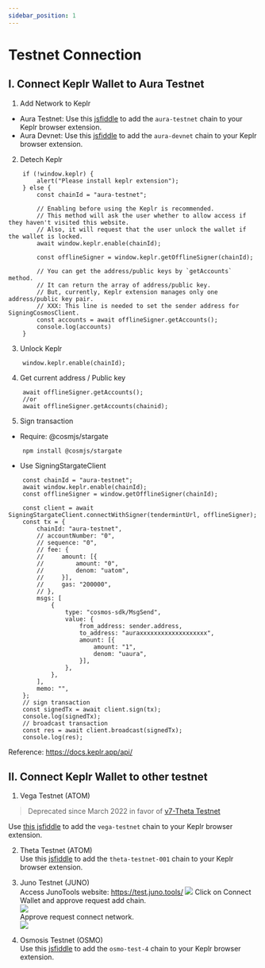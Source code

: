 ```yaml
---
sidebar_position: 1
---
```


# Testnet Connection
 
## I. Connect Keplr Wallet to Aura Testnet

1. Add Network to Keplr
- Aura Testnet:
Use this [jsfiddle](https://jsfiddle.net/eledra/e9kzawp7/11/) to add the `aura-testnet` chain to your Keplr browser extension.
- Aura Devnet:
Use this [jsfiddle](https://jsfiddle.net/andqk/g4mrnva1/1/) to add the `aura-devnet` chain to your Keplr browser extension.

2. Detech Keplr
```
	if (!window.keplr) {
        alert("Please install keplr extension");
    } else {
        const chainId = "aura-testnet";

        // Enabling before using the Keplr is recommended.
        // This method will ask the user whether to allow access if they haven't visited this website.
        // Also, it will request that the user unlock the wallet if the wallet is locked.
        await window.keplr.enable(chainId);
    
        const offlineSigner = window.keplr.getOfflineSigner(chainId);
    
        // You can get the address/public keys by `getAccounts` method.
        // It can return the array of address/public key.
        // But, currently, Keplr extension manages only one address/public key pair.
        // XXX: This line is needed to set the sender address for SigningCosmosClient.
        const accounts = await offlineSigner.getAccounts();
		console.log(accounts)
    }
```

3. Unlock Keplr
```
	window.keplr.enable(chainId);
```

4. Get current address / Public key
```
	await offlineSigner.getAccounts();
	//or
	await offlineSigner.getAccounts(chainid);
```

5. Sign transaction
- Require: @cosmjs/stargate
```
	npm install @cosmjs/stargate
```

- Use SigningStargateClient
```
	const chainId = "aura-testnet";
	await window.keplr.enable(chainId);
	const offlineSigner = window.getOfflineSigner(chainId);

	const client = await SigningStargateClient.connectWithSigner(tendermintUrl, offlineSigner);
	const tx = {
        chainId: "aura-testnet",
        // accountNumber: "0",
        // sequence: "0",
        // fee: {
        //     amount: [{
        //         amount: "0",
        //         denom: "uatom",
        //     }],
        //     gas: "200000",
        // },
        msgs: [
            {
                type: "cosmos-sdk/MsgSend",
                value: {
                    from_address: sender.address,
                    to_address: "auraxxxxxxxxxxxxxxxxxxx",
                    amount: [{
                        amount: "1",
                        denom: "uaura",
                    }],
                },
            },
        ],
        memo: "",
    };
	// sign transaction
    const signedTx = await client.sign(tx);
    console.log(signedTx);
    // broadcast transaction
    const res = await client.broadcast(signedTx);
    console.log(res);
```

Reference: https://docs.keplr.app/api/

## II. Connect Keplr Wallet to other testnet

1. Vega Testnet (ATOM) <br>
> Deprecated since March 2022 in favor of [v7-Theta Testnet](https://github.com/cosmos/testnets/tree/master/v7-theta)

Use [this jsfiddle](https://jsfiddle.net/qkmecjz2/) to add the `vega-testnet` chain to your Keplr browser extension.

2. Theta Testnet (ATOM) <br>
Use this [jsfiddle](https://jsfiddle.net/kht96uvo/1/) to add the `theta-testnet-001` chain to your Keplr browser extension.

3. Juno Testnet (JUNO) <br>
Access JunoTools website: https://test.juno.tools/
![](public/img/guide/juno-tools.png) 
Click on Connect Wallet and approve request add chain. <br>
![](public/img/guide/approve-chain-add-juno.png) <br>
Approve request connect network. <br>
![](public/img/guide/approve-request-connect.png) <br>

4. Osmosis Testnet (OSMO) <br>
Use this [jsfiddle](https://jsfiddle.net/andqk/3szkyte2/1/) to add the `osmo-test-4` chain to your Keplr browser extension.